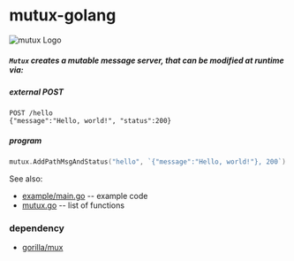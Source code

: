 mutux-golang
============

![mutux Logo](http://imgur.com/7XnVIhM.png)

##### `Mutux` creates a mutable message server, that can be modified at runtime via:

##### external POST
```
POST /hello
{"message":"Hello, world!", "status":200}
```
##### program
```go
mutux.AddPathMsgAndStatus("hello", `{"message":"Hello, world!"}, 200`)
```
See also:
 * [example/main.go](https://github.com/dzhoou/mutux/blob/master/example/main.go) -- example code
 * [mutux.go](https://github.com/dzhoou/mutux/blob/master/mutux.go) -- list of functions

### dependency 
  * [gorilla/mux](https://github.com/gorilla/mux/)
